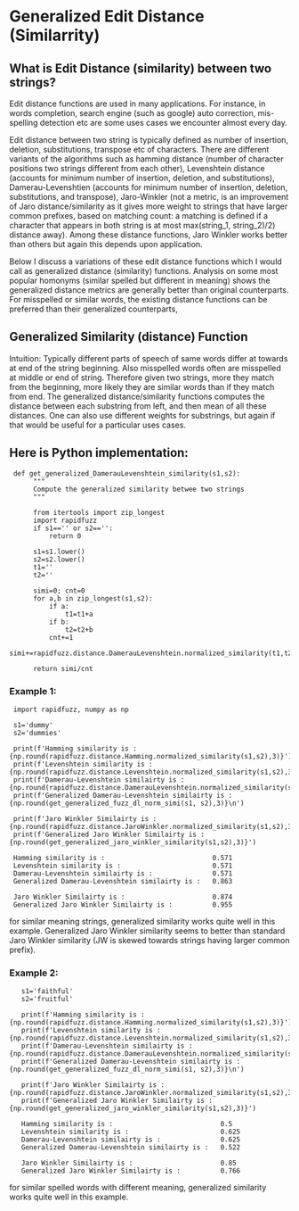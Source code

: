 # Generalized Edit Distance (Similarrity)

## What is Edit Distance (similarity) between two strings?
Edit distance functions are used in many applications. For instance, in words completion, search engine (such as google) auto correction, mis-spelling detection etc are some uses cases we encounter almost every day.

Edit distance between two string is typically defined as number of insertion, deletion, substitutions, transpose etc of characters. There are different variants of the algorithms such as hamming distance (number of character positions two strings different from each other), Levenshtein distance (accounts for minimum number of insertion, deletion, and substitutions), Damerau-Levenshtien (accounts for minimum number of insertion, deletion, substitutions, and transpose), Jaro-Winkler (not a metric, is an improvement of Jaro distance/similarity as it gives more weight to strings that have larger common prefixes, based on matching count: a matching is defined if a character that appears in both string is at most max(string_1, string_2)/2) distance away). Among these distance functions, Jaro Winkler works better than others but again this depends upon application.

Below I discuss a variations of these edit distance functions which I would call as generalized distance (similarity) functions. Analysis on some most popular homonyms (similar spelled but different in meaning) shows the generalized distance metrics are generally better than original counterparts. For misspelled or similar words, the existing distance functions can be preferred than their generalized counterparts,

## Generalized Similarity (distance) Function
Intuition: Typically different parts of speech of same words differ at towards at end of the string beginning. Also misspelled words often are misspelled at middle or end of string. Therefore given two strings, more they match from the beginning, more likely they are similar words than if they match from end. The generalized distance/similarity functions computes the distance between each substring from left, and then mean of all these distances. One can also use different weights for substrings, but again if that would be useful for a particular uses cases.

## Here is Python implementation:

     def get_generalized_DamerauLevenshtein_similarity(s1,s2):
          """
          Compute the generalized similarity betwee two strings
          """
          
          from itertools import zip_longest
          import rapidfuzz
          if s1=='' or s2=='':
              return 0
          
          s1=s1.lower()
          s2=s2.lower()
          t1=''
          t2=''
          
          simi=0; cnt=0
          for a,b in zip_longest(s1,s2):
              if a:
                  t1=t1+a
              if b:
                  t2=t2+b
              cnt+=1
              simi+=rapidfuzz.distance.DamerauLevenshtein.normalized_similarity(t1,t2)
              
          return simi/cnt

### Example 1:

     import rapidfuzz, numpy as np
     
     s1='dummy'
     s2='dummies'
     
     print(f'Hamming similarity is :                           {np.round(rapidfuzz.distance.Hamming.normalized_similarity(s1,s2),3)}')
     print(f'Levenshtein similarity is :                       {np.round(rapidfuzz.distance.Levenshtein.normalized_similarity(s1,s2),3)}')
     print(f'Damerau-Levenshtein similairty is :               {np.round(rapidfuzz.distance.DamerauLevenshtein.normalized_similarity(s1,s2),3)}')
     print(f'Generalized Damerau-Levenshtein similairty is :   {np.round(get_generalized_fuzz_dl_norm_simi(s1, s2),3)}\n')
     
     print(f'Jaro Winkler Similairty is :                      {np.round(rapidfuzz.distance.JaroWinkler.normalized_similarity(s1,s2),3)}')
     print(f'Generalized Jaro Winkler Similairty is :          {np.round(get_generalized_jaro_winkler_similarity(s1,s2),3)}')
     
     Hamming similarity is :                           0.571
     Levenshtein similarity is :                       0.571
     Damerau-Levenshtein similairty is :               0.571
     Generalized Damerau-Levenshtein similairty is :   0.863
     
     Jaro Winkler Similairty is :                      0.874
     Generalized Jaro Winkler Similairty is :          0.955

for similar meaning strings, generalized similarity works quite well in this example. Generalized Jaro Winkler similarity seems to better than standard Jaro Winkler similarity (JW is skewed towards strings having larger common prefix).

### Example 2:

       s1='faithful'
       s2='fruitful'
       
       print(f'Hamming similarity is :                           {np.round(rapidfuzz.distance.Hamming.normalized_similarity(s1,s2),3)}')
       print(f'Levenshtein similarity is :                       {np.round(rapidfuzz.distance.Levenshtein.normalized_similarity(s1,s2),3)}')
       print(f'Damerau-Levenshtein similairty is :               {np.round(rapidfuzz.distance.DamerauLevenshtein.normalized_similarity(s1,s2),3)}')
       print(f'Generalized Damerau-Levenshtein similairty is :   {np.round(get_generalized_fuzz_dl_norm_simi(s1, s2),3)}\n')
     
       print(f'Jaro Winkler Similairty is :                      {np.round(rapidfuzz.distance.JaroWinkler.normalized_similarity(s1,s2),3)}')
       print(f'Generalized Jaro Winkler Similairty is :          {np.round(get_generalized_jaro_winkler_similarity(s1,s2),3)}')
       
       Hamming similarity is :                           0.5
       Levenshtein similarity is :                       0.625
       Damerau-Levenshtein similairty is :               0.625
       Generalized Damerau-Levenshtein similairty is :   0.522
       
       Jaro Winkler Similairty is :                      0.85
       Generalized Jaro Winkler Similairty is :          0.766

for similar spelled words with different meaning, generalized similarity works quite well in this example.
